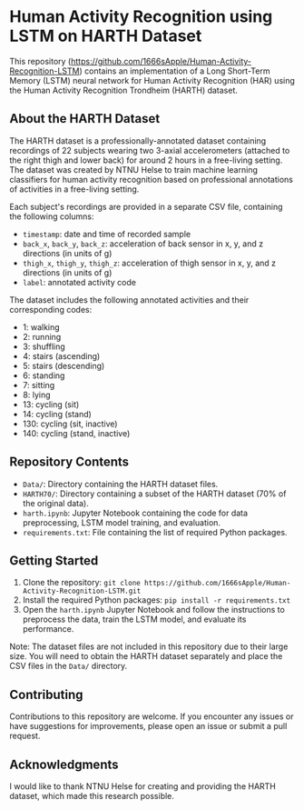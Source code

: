 # Human Activity Recognition using LSTM on HARTH Dataset

This repository (https://github.com/1666sApple/Human-Activity-Recognition-LSTM) contains an implementation of a Long Short-Term Memory (LSTM) neural network for Human Activity Recognition (HAR) using the Human Activity Recognition Trondheim (HARTH) dataset.

## About the HARTH Dataset

The HARTH dataset is a professionally-annotated dataset containing recordings of 22 subjects wearing two 3-axial accelerometers (attached to the right thigh and lower back) for around 2 hours in a free-living setting. The dataset was created by NTNU Helse to train machine learning classifiers for human activity recognition based on professional annotations of activities in a free-living setting.

Each subject's recordings are provided in a separate CSV file, containing the following columns:

- `timestamp`: date and time of recorded sample
- `back_x`, `back_y`, `back_z`: acceleration of back sensor in x, y, and z directions (in units of g)
- `thigh_x`, `thigh_y`, `thigh_z`: acceleration of thigh sensor in x, y, and z directions (in units of g)
- `label`: annotated activity code

The dataset includes the following annotated activities and their corresponding codes:

- 1: walking
- 2: running
- 3: shuffling
- 4: stairs (ascending)
- 5: stairs (descending)
- 6: standing
- 7: sitting
- 8: lying
- 13: cycling (sit)
- 14: cycling (stand)
- 130: cycling (sit, inactive)
- 140: cycling (stand, inactive)

## Repository Contents

- `Data/`: Directory containing the HARTH dataset files.
- `HARTH70/`: Directory containing a subset of the HARTH dataset (70% of the original data).
- `harth.ipynb`: Jupyter Notebook containing the code for data preprocessing, LSTM model training, and evaluation.
- `requirements.txt`: File containing the list of required Python packages.

## Getting Started

1. Clone the repository: `git clone https://github.com/1666sApple/Human-Activity-Recognition-LSTM.git`
2. Install the required Python packages: `pip install -r requirements.txt`
3. Open the `harth.ipynb` Jupyter Notebook and follow the instructions to preprocess the data, train the LSTM model, and evaluate its performance.

Note: The dataset files are not included in this repository due to their large size. You will need to obtain the HARTH dataset separately and place the CSV files in the `Data/` directory.

## Contributing

Contributions to this repository are welcome. If you encounter any issues or have suggestions for improvements, please open an issue or submit a pull request.

## Acknowledgments

I would like to thank NTNU Helse for creating and providing the HARTH dataset, which made this research possible.
